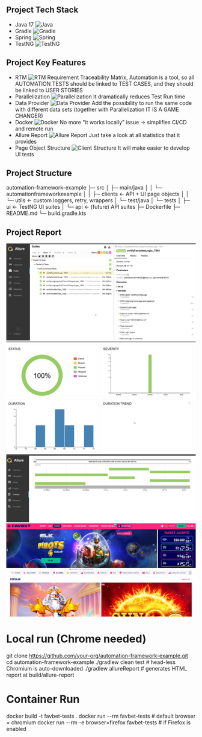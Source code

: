 ## Project Tech Stack
- Java 17 ![Java](https://img.shields.io/badge/Java-17-blue)
- Gradle ![Gradle](https://img.shields.io/badge/Gradle-blue)
- Spring ![Spring](https://img.shields.io/badge/Spring-green)
- TestNG ![TestNG](https://img.shields.io/badge/TestNG-orange)


## Project Key Features
- RTM ![RTM](https://img.shields.io/badge/RTM-Traceability-blue)
Requirement Traceability Matrix, Automation is a tool, so all AUTOMATION TESTS should be linked to TEST CASES, and they should be linked to USER STORIES
- Parallelization ![Parallelization](https://img.shields.io/badge/Parallelization-Game_Changer-brightgreen)
It dramatically reduces Test Run time
- Data Provider ![Data Provider](https://img.shields.io/badge/Data_Provider-Game_Changer-brightgreen)
Add the possibility to run the same code with different data sets (together with Parallelization IT IS A GAME CHANGER)
- Docker ![Docker](https://img.shields.io/badge/Docker-Support-blue)
No more "it works locally" issue -> simplifies CI/CD and remote run
- Allure Report ![Allure Report](https://img.shields.io/badge/Allure_Report-Statistics-blue)
Just take a look at all statistics that it provides
- Page Object Structure ![Client Structure](https://img.shields.io/badge/Client_Structure-OOP-yellow)
It will make easier to develop UI tests

## Project Structure
automation-framework-example
├─ src
│  ├─ main/java
│  │   └─ automationframeworkexample
│  │       ├─ clients   ← API + UI page objects
│  │       └─ utils     ← custom loggers, retry, wrappers
│  └─ test/java
│      └─ tests
│          ├─ ui       ← TestNG UI suites
│          └─ api      ← (future) API suites
├─ Dockerfile
├─ README.md
└─ build.gradle.kts

## Project Report
![Main Report Screen](report-exmple/FavbetReport1.jpg)
![Statistics](report-exmple/FavbetReport2.jpg)
![Timing](report-exmple/FavbetReport3.jpg)
![Screen](report-exmple/FavbetReport4.jpg)

# Local run (Chrome needed)
git clone https://github.com/your-org/automation-framework-example.git
cd automation-framework-example
./gradlew clean test                # head-less Chromium is auto-downloaded
./gradlew allureReport              # generates HTML report at build/allure-report
# Container Run
docker build -t favbet-tests .
docker run --rm favbet-tests               # default browser = chromium
docker run --rm -e browser=firefox favbet-tests   # if Firefox is enabled


